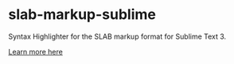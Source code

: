 # slab-markup-sublime
Syntax Highlighter for the SLAB markup format for Sublime Text 3.

[Learn more here](https://github.com/increpare/slab-markup)
